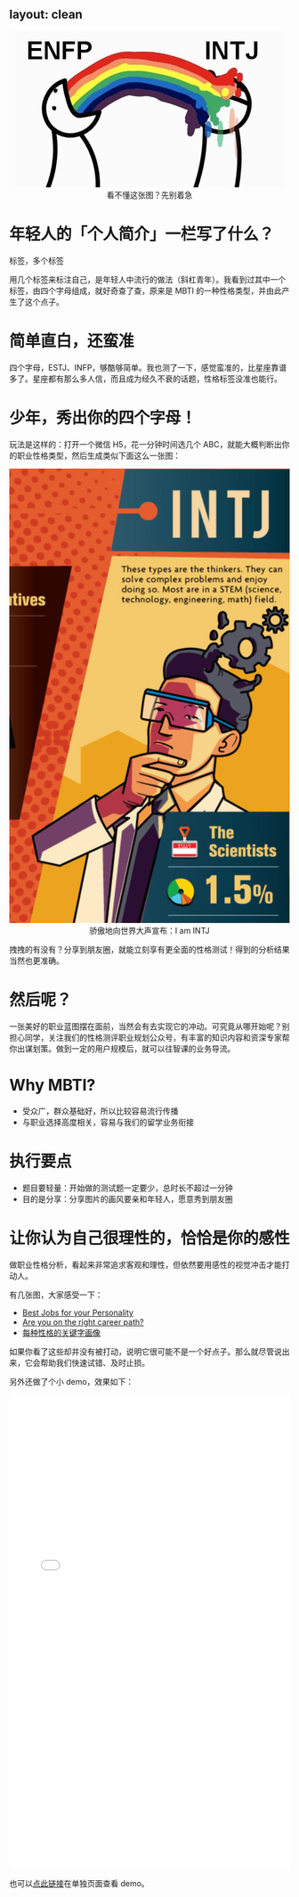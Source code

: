layout: clean
-------------


<img src="shout-rainbow.jpg" class="center" />
<div style="text-align:center">看不懂这张图？先别着急</div>


# 年轻人的「个人简介」一栏写了什么？
标签，多个标签

用几个标签来标注自己，是年轻人中流行的做法（斜杠青年）。我看到过其中一个标签，由四个字母组成，就好奇查了查，原来是 MBTI 的一种性格类型，并由此产生了这个点子。

# 简单直白，还蛮准
四个字母，ESTJ、INFP，够酷够简单。我也测了一下，感觉蛮准的，比星座靠谱多了。星座都有那么多人信，而且成为经久不衰的话题，性格标签没准也能行。

# 少年，秀出你的四个字母！
玩法是这样的：打开一个微信 H5，花一分钟时间选几个 ABC，就能大概判断出你的职业性格类型，然后生成类似下面这么一张图：

<img src="INTJ.jpg" class="center" />

<div style="text-align:center">骄傲地向世界大声宣布：I am INTJ</div>

拽拽的有没有？分享到朋友圈，就能立刻享有更全面的性格测试！得到的分析结果当然也更准确。

# 然后呢？
一张美好的职业蓝图摆在面前，当然会有去实现它的冲动。可究竟从哪开始呢？别担心同学，关注我们的性格测评职业规划公众号，有丰富的知识内容和资深专家帮你出谋划策。做到一定的用户规模后，就可以往智课的业务导流。

# Why MBTI?
* 受众广，群众基础好，所以比较容易流行传播
* 与职业选择高度相关，容易与我们的留学业务衔接


# 执行要点
* 题目要轻量：开始做的测试题一定要少，总时长不超过一分钟
* 目的是分享：分享图片的画风要亲和年轻人，愿意秀到朋友圈

# 让你认为自己很理性的，恰恰是你的感性
做职业性格分析，看起来非常追求客观和理性，但依然要用感性的视觉冲击才能打动人。

有几张图，大家感受一下：
* [Best Jobs for your Personality](picture-long-post.html)
* [Are you on the right career path?](picture-career-path.html)
* [每种性格的关键字画像](picture-all-16.html)

如果你看了这些却并没有被打动，说明它很可能不是一个好点子。那么就尽管说出来，它会帮助我们快速试错、及时止损。

另外还做了个小 demo，效果如下：

<iframe style="height: 850px" src="smart.html" frameborder="0" width="100%"></iframe>

也可以[点此链接](smart.html)在单独页面查看 demo。
